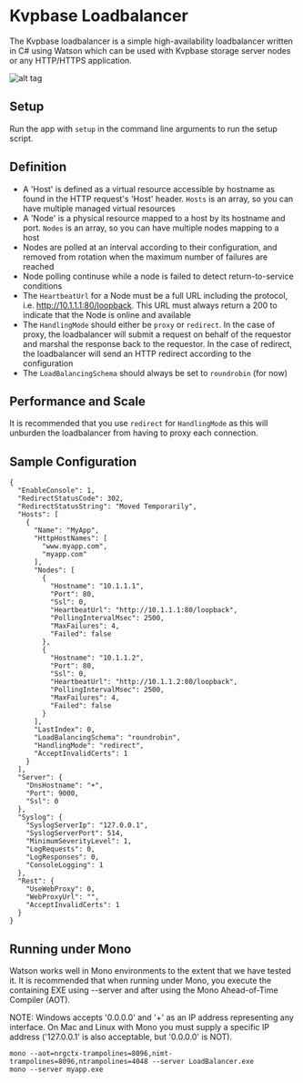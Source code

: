 # Kvpbase Loadbalancer

The Kvpbase loadbalancer is a simple high-availability loadbalancer written in C# using Watson which can be used with Kvpbase storage server nodes or any HTTP/HTTPS application.

![alt tag](https://github.com/maraudersoftware/LoadBalancer/blob/master/assets/diagram.png)

## Setup
Run the app with ```setup``` in the command line arguments to run the setup script.

## Definition
- A 'Host' is defined as a virtual resource accessible by hostname as found in the HTTP request's 'Host' header.  ```Hosts``` is an array, so you can have multiple managed virtual resources
- A 'Node' is a physical resource mapped to a host by its hostname and port.  ```Nodes``` is an array, so you can have multiple nodes mapping to a host
- Nodes are polled at an interval according to their configuration, and removed from rotation when the maximum number of failures are reached
- Node polling continuse while a node is failed to detect return-to-service conditions
- The ```HeartbeatUrl``` for a Node must be a full URL including the protocol, i.e. http://10.1.1.1:80/loopback.  This URL must always return a 200 to indicate that the Node is online and available
- The ```HandlingMode``` should either be ```proxy``` or ```redirect```.  In the case of proxy, the loadbalancer will submit a request on behalf of the requestor and marshal the response back to the requestor.  In the case of redirect, the loadbalancer will send an HTTP redirect according to the configuration
- The ```LoadBalancingSchema``` should always be set to ```roundrobin``` (for now)
 
## Performance and Scale
It is recommended that you use ```redirect``` for ```HandlingMode``` as this will unburden the loadbalancer from having to proxy each connection.

## Sample Configuration
```
{
  "EnableConsole": 1,
  "RedirectStatusCode": 302,
  "RedirectStatusString": "Moved Temporarily",
  "Hosts": [
    {
      "Name": "MyApp",
      "HttpHostNames": [
        "www.myapp.com",
        "myapp.com"
      ],
      "Nodes": [
        {
          "Hostname": "10.1.1.1",
          "Port": 80,
          "Ssl": 0,
          "HeartbeatUrl": "http://10.1.1.1:80/loopback",
          "PollingIntervalMsec": 2500,
          "MaxFailures": 4,
          "Failed": false
        },
        {
          "Hostname": "10.1.1.2",
          "Port": 80,
          "Ssl": 0,
          "HeartbeatUrl": "http://10.1.1.2:80/loopback",
          "PollingIntervalMsec": 2500,
          "MaxFailures": 4,
          "Failed": false
        }
      ],
      "LastIndex": 0,
      "LoadBalancingSchema": "roundrobin",
      "HandlingMode": "redirect",
      "AcceptInvalidCerts": 1
    }
  ],
  "Server": {
    "DnsHostname": "+",
    "Port": 9000,
    "Ssl": 0
  },
  "Syslog": {
    "SyslogServerIp": "127.0.0.1",
    "SyslogServerPort": 514,
    "MinimumSeverityLevel": 1,
    "LogRequests": 0,
    "LogResponses": 0,
    "ConsoleLogging": 1
  },
  "Rest": {
    "UseWebProxy": 0,
    "WebProxyUrl": "",
    "AcceptInvalidCerts": 1
  }
}

```

## Running under Mono
Watson works well in Mono environments to the extent that we have tested it. It is recommended that when running under Mono, you execute the containing EXE using --server and after using the Mono Ahead-of-Time Compiler (AOT).

NOTE: Windows accepts '0.0.0.0' and '+' as an IP address representing any interface.  On Mac and Linux with Mono you must supply a specific IP address ('127.0.0.1' is also acceptable, but '0.0.0.0' is NOT).

```
mono --aot=nrgctx-trampolines=8096,nimt-trampolines=8096,ntrampolines=4048 --server LoadBalancer.exe
mono --server myapp.exe
```
